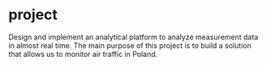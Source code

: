 # project
Design and implement an analytical platform to analyze measurement data in almost real time. The main purpose of this project is to build a solution that allows us to monitor air traffic in Poland.
